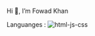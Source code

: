 Hi 👋, I’m Fowad Khan

Languanges :
![html-js-css](https://github.com/fk-crafter/html-css-js-header-navigation/assets/127132293/871520f2-3251-4242-b30f-65f0950e34ef)



